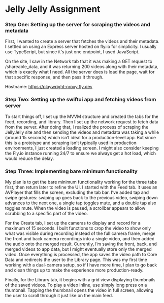 # Jelly Jelly Assignment

### Step One: Setting up the server for scraping the videos and metadata
First, I wanted to create a server that fetches the videos and their metadata. I settled on using an Express server hosted on fly.io for simplicity. I usually use TypeScript, but since it's just one endpoint, I used JavaScript. 

On the site, I saw in the Network tab that it was making a GET request to /shareable_data, and it was returning 200 videos along with their metadata, which is exactly what I need. All the server does is load the page, wait for that specific response, and then pass it through.

Hostname: https://playwright-proxy.fly.dev

### Step Two: Setting up the swiftui app and fetching videos from server
To start things off, I set up the MVVM structure and created the tabs for the feed, recording, and library. Then I set up the network request to fetch data from the server. After doing that, I realized the process of scraping the JellyJelly site and then sending the videos and metadata was taking a while (around 15 seconds) which isn’t ideal for a production-level app. But since this is a prototype and scraping isn’t typically used in production environments, I just created a loading screen. I might also consider keeping the Fly.io instance running 24/7 to ensure we always get a hot load, which would reduce the delay.

### Step Three: Implementing bare minimum functionality
My plan is to get the bare minimum functionality working for the three tabs first, then return later to refine the UI. I started with the Feed tab. It uses an AVPlayer that fills the screen, excluding the tab bar. I’ve added tap and swipe gestures: swiping up goes back to the previous video, swiping down advances to the next one, a single tap toggles mute, and a double tap also toggles mute. When the video is paused, a scrollbar appears to allow scrubbing to a specific part of the video.

For the Create tab, I set up the cameras to display and record for a maximum of 15 seconds. I built functions to crop the video to show only what was visible during recording instead of the full camera frame, merge the front and back camera recordings into a single video, and then added the audio onto the merged result. Currently, I’m saving the front, back, and merged videos to app data, but I might eventually store only the merged video. Once everything is processed, the app saves the video path to Core Data and redirects the user to the Library page. This was my first time working with a dual-camera setup, so if I have more time, I plan to go back and clean things up to make the experience more production-ready.

Finally, for the Library tab, it begins with a grid view displaying thumbnails of the saved videos. To play a video inline, use simply long press on a thumbnail. Tapping the thumbnail opens the video in full screen, allowing the user to scroll through it just like on the main feed.